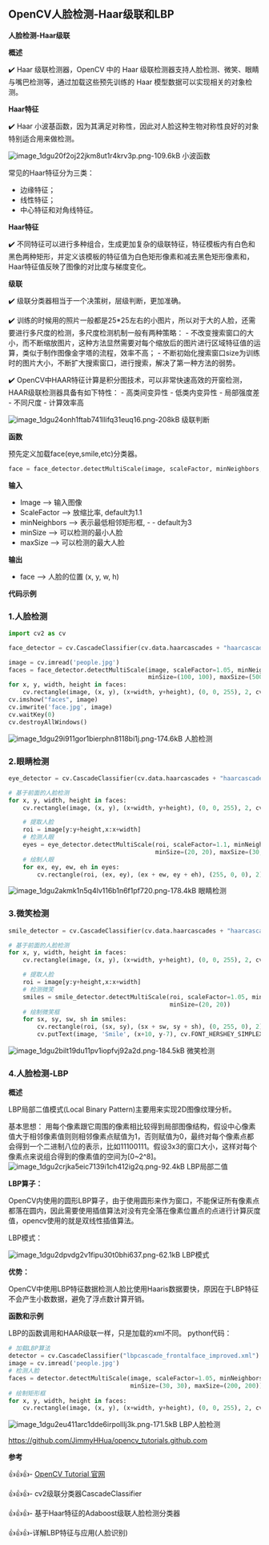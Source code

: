 ## OpenCV人脸检测-Haar级联和LBP

**人脸检测-Haar级联**

**概述**

✔️ Haar 级联检测器，OpenCV 中的 Haar 级联检测器支持人脸检测、微笑、眼睛与嘴巴检测等，通过加载这些预先训练的 Haar 模型数据可以实现相关的对象检测。

**Haar特征**

✔️ Haar 小波基函数，因为其满足对称性，因此对人脸这种生物对称性良好的对象特别适合用来做检测。

![image_1dgu20f2oj22jkm8ut1r4krv3p.png-109.6kB][1]
小波函数

常见的Haar特征分为三类：

- 边缘特征；
- 线性特征；
- 中心特征和对角线特征。

**Haar特征**

✔️ 不同特征可以进行多种组合，生成更加复杂的级联特征，特征模板内有白色和黑色两种矩形，并定义该模板的特征值为白色矩形像素和减去黑色矩形像素和，Haar特征值反映了图像的对比度与梯度变化。

**级联**

✔️ 级联分类器相当于一个决策树，层级判断，更加准确。

✔️ 训练的时候用的照片一般都是25*25左右的小图片，所以对于大的人脸，还需要进行多尺度的检测，多尺度检测机制一般有两种策略： - 不改变搜索窗口的大小，而不断缩放图片，这种方法显然需要对每个缩放后的图片进行区域特征值的运算，类似于制作图像金字塔的流程，效率不高； - 不断初始化搜索窗口size为训练时的图片大小，不断扩大搜索窗口，进行搜索，解决了第一种方法的弱势。

✔️ OpenCV中HAAR特征计算是积分图技术，可以非常快速高效的开窗检测， HAAR级联检测器具备有如下特性： - 高类间变异性 - 低类内变异性 - 局部强度差 - 不同尺度 - 计算效率高

![image_1dgu24onh1ftab741llifq31euq16.png-208kB][2]
级联判断

**函数**

预先定义加载face(eye,smile,etc)分类器。
```python
face = face_detector.detectMultiScale(image, scaleFactor, minNeighbors, minSize, maxSize)
```

**输入**

- Image --> 输入图像
- ScaleFactor --> 放缩比率, default为1.1
- minNeighbors --> 表示最低相邻矩形框, - - default为3
- minSize --> 可以检测的最小人脸
- maxSize --> 可以检测的最大人脸

**输出**

- face --> 人脸的位置 (x, y, w, h)

**代码示例**

### 1.人脸检测
```python
import cv2 as cv

face_detector = cv.CascadeClassifier(cv.data.haarcascades + "haarcascade_frontalface_alt2.xml")

image = cv.imread('people.jpg')
faces = face_detector.detectMultiScale(image, scaleFactor=1.05, minNeighbors=1, 
                                       minSize=(100, 100), maxSize=(500, 500))
for x, y, width, height in faces:
    cv.rectangle(image, (x, y), (x+width, y+height), (0, 0, 255), 2, cv.LINE_8, 0)
cv.imshow("faces", image)
cv.imwrite('face.jpg', image)
cv.waitKey(0)
cv.destroyAllWindows()
```
![image_1dgu29i911gor1bierphn8118bi1j.png-174.6kB][3]
人脸检测

### 2.眼睛检测
```python
eye_detector = cv.CascadeClassifier(cv.data.haarcascades + "haarcascade_eye.xml")

# 基于前面的人脸检测
for x, y, width, height in faces:
    cv.rectangle(image, (x, y), (x+width, y+height), (0, 0, 255), 2, cv.LINE_8, 0)

    # 提取人脸
    roi = image[y:y+height,x:x+width]
    # 检测人眼
    eyes = eye_detector.detectMultiScale(roi, scaleFactor=1.1, minNeighbors=5,
                                         minSize=(20, 20), maxSize=(30,30))
    # 绘制人眼                                  
    for ex, ey, ew, eh in eyes:
        cv.rectangle(roi, (ex, ey), (ex + ew, ey + eh), (255, 0, 0), 2)
```
![image_1dgu2akmk1n5q4lv116b1n6f1pf720.png-178.4kB][4]
眼睛检测

### 3.微笑检测
```python
smile_detector = cv.CascadeClassifier(cv.data.haarcascades + "haarcascade_smile.xml")

# 基于前面的人脸检测
for x, y, width, height in faces:
    cv.rectangle(image, (x, y), (x+width, y+height), (0, 0, 255), 2, cv.LINE_8, 0)

    # 提取人脸
    roi = image[y:y+height,x:x+width]
    # 检测微笑
    smiles = smile_detector.detectMultiScale(roi, scaleFactor=1.05, minNeighbors=2,
                                             minSize=(20, 20))
    # 绘制微笑框                                
    for sx, sy, sw, sh in smiles:
        cv.rectangle(roi, (sx, sy), (sx + sw, sy + sh), (0, 255, 0), 2)
        cv.putText(image, 'Smile', (x+10, y-7), cv.FONT_HERSHEY_SIMPLEX, 0.8, (0, 255, 0), 2)
```
![image_1dgu2bilt19du11pv1iopfvj92a2d.png-184.5kB][5]
微笑检测

###  4.人脸检测-LBP

**概述**

LBP局部二值模式(Local Binary Pattern)主要用来实现2D图像纹理分析。

基本思想：
用每个像素跟它周围的像素相比较得到局部图像结构，假设中心像素值大于相邻像素值则则相邻像素点赋值为1，否则赋值为0，最终对每个像素点都会得到一个二进制八位的表示，比如11100111。假设3x3的窗口大小，这样对每个像素点来说组合得到的像素值的空间为[0~2^8]。
![image_1dgu2crjka5eic7139i1ch412ig2q.png-92.4kB][6]
LBP局部二值

**LBP算子：**

OpenCV内使用的圆形LBP算子，由于使用圆形来作为窗口，不能保证所有像素点都落在圆内，因此需要使用插值算法对没有完全落在像素位置点的点进行计算灰度值，opencv使用的就是双线性插值算法。

LBP模式：

![image_1dgu2dpvdg2v1fipu30t0bhi637.png-62.1kB][7]
LBP模式

**优势：**

OpenCV中使用LBP特征数据检测人脸比使用Haaris数据要快，原因在于LBP特征不会产生小数数据，避免了浮点数计算开销。

**函数和示例**

LBP的函数调用和HAAR级联一样，只是加载的xml不同。 python代码：

```python
# 加载LBP算法
detector = cv.CascadeClassifier("lbpcascade_frontalface_improved.xml")
image = cv.imread('people.jpg')
# 检测人脸
faces = detector.detectMultiScale(image, scaleFactor=1.05, minNeighbors=1,
                                  minSize=(30, 30), maxSize=(200, 200))
# 绘制矩形框                            
for x, y, width, height in faces:
    cv.rectangle(image, (x, y), (x+width, y+height), (0, 0, 255), 2, cv.LINE_8, 0)
```
![image_1dgu2eu411arc1dde6irpolllj3k.png-171.5kB][8]
LBP人脸检测

https://github.com/JimmyHHua/opencv_tutorials.github.com

**参考**

👍👍👍- [OpenCV Tutorial 官网](https://link.zhihu.com/?target=https%3A//docs.opencv.org/4.0.0-alpha/d6/d00/tutorial_py_root.html)

👍👍👍- cv2级联分类器CascadeClassifier

👍👍👍- 基于Haar特征的Adaboost级联人脸检测分类器

👍👍👍-详解LBP特征与应用(人脸识别)


  [1]: http://static.zybuluo.com/harrytsz/3e5nawfcw2l86yc1oa1901o6/image_1dgu20f2oj22jkm8ut1r4krv3p.png
  [2]: http://static.zybuluo.com/harrytsz/fpb7qc9zry79tgt6c35zt202/image_1dgu24onh1ftab741llifq31euq16.png
  [3]: http://static.zybuluo.com/harrytsz/nx1qgwi6njdkduffpqo7uzsr/image_1dgu29i911gor1bierphn8118bi1j.png
  [4]: http://static.zybuluo.com/harrytsz/jvibtw5ra7qsy3vjfceooknx/image_1dgu2akmk1n5q4lv116b1n6f1pf720.png
  [5]: http://static.zybuluo.com/harrytsz/i83m25o9qqzc1xyontj7i86h/image_1dgu2bilt19du11pv1iopfvj92a2d.png
  [6]: http://static.zybuluo.com/harrytsz/smn2mmdn7dq6z39lvhc5s5wg/image_1dgu2crjka5eic7139i1ch412ig2q.png
  [7]: http://static.zybuluo.com/harrytsz/v1dnx769d678bm9xvsj4fs32/image_1dgu2dpvdg2v1fipu30t0bhi637.png
  [8]: http://static.zybuluo.com/harrytsz/ggcwh1tdsbdpx4a8w98w444k/image_1dgu2eu411arc1dde6irpolllj3k.png

